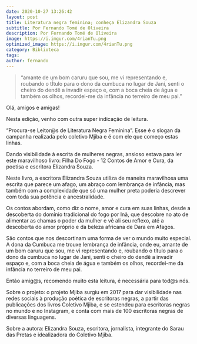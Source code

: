 ```yaml
---
date: 2020-10-27 13:26:42
layout: post
title: Literatura negra feminina; conheça Elizandra Souza
subtitle: Por Fernando Tomé de Oliveira
description: Por Fernando Tomé de Oliveira
image: https://i.imgur.com/4rianTu.png
optimized_image: https://i.imgur.com/4rianTu.png
category: Biblioteca
tags:
author: fernando
---
```


>“amante de um bom caruru que sou, me vi representando e, roubando o tÍtulo para o dono da cumbuca no lugar de Jani, senti o cheiro do dendê a invadir espaço e, com a boca cheia de água e também os olhos, recordei-me da infância no terreiro de meu pai.”

Olá, amigos e amigas! 

Nesta edição, venho com outra super indicação de leitura.

“Procura-se Leitor@s de Literatura Negra Feminina”. Esse é o slogan da campanha realizada pelo coletivo Mjiba e é com ele que começo estas linhas.

Dando visibilidade à escrita de mulheres negras, ansioso estava para ler este maravilhoso livro: Filha Do Fogo - 12 Contos de Amor e Cura, da poetisa e escritora Elizandra Souza.

Neste livro, a escritora Elizandra Souza utiliza de maneira maravilhosa uma escrita que parece um afago, um abraço com lembrança de infância, mas também com a complexidade que só uma mulher preta poderia descrever com toda sua potência e ancestralidade.

Os contos abordam, como diz o nome, amor e cura em suas linhas, desde a descoberta do domínio tradicional do fogo por Inã, que descobre no ato de alimentar as chamas o poder da mulher e vê ali seu reflexo, até a descoberta do amor próprio e da beleza africana de Dara em Afagos.

São contos que nos descortinam uma forma de ver o mundo muito especial. A dona da Cumbuca me trouxe lembrança de infância, onde eu, amante de um bom caruru que sou, me vi representando e, roubando o título para o dono da cumbuca no lugar de Jani, senti o cheiro do dendê a invadir espaço e, com a boca cheia de água e também os olhos, recordei-me da infância no terreiro de meu pai.

Então amig@s, recomendo muito esta leitura, é necessária para tod@s nós.


Sobre o projeto: o projeto Mjiba surgiu em 2017 para dar visibilidade nas redes sociais à produção poética de escritoras negras, a partir das publicações dos livros Coletivo Mjiba, e se estendeu para escritoras negras no mundo e no Instagram, e conta com mais de 100 escritoras negras de diversas linguagens.

Sobre a autora: Elizandra Souza, escritora, jornalista, integrante do Sarau das Pretas e idealizadora do Coletivo Mjiba.
